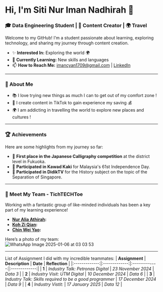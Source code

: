 # Hi, I'm Siti Nur Iman Nadhirah 👋  
### 🎓 Data Engineering Student | 🎥 Content Creator | 🌍 Travel  

Welcome to my GitHub! I'm a student passionate about learning, exploring technology, and sharing my journey through content creation.  

- ✨ **Interested In:** Exploring the world 🌍  
- 🌱 **Currently Learning:** New skills and languages  
- 📫 **How to Reach Me:** imancyan1709@gmail.com | [LinkedIn](https://www.linkedin.com/in/siti-nur-iman-nadhirah-983b56312?utm_source=share&utm_campaign=share_via&utm_content=profile&utm_medium=ios_app)

---

### 🚀 About Me  
- 📚 I love trying new things as much I can to get out of my comfort zone !
- 🎥 I create content in TikTok to gain experience my saving 💰
- 🌍 I am addicting in travelling the world to explore new places and cultures !

---

### 🏆 Achievements  
Here are some highlights from my journey so far:  
- 🥇 **First place in the Japanese Calligraphy competition** at the district level in Fukuoka.  
- 📜 **Participated in Kawad Kaki** for Malaysia's 61st Independence Day.  
- 🌟 **Participated in DidikTV** for the History subject on the topic of the Separation of Singapore.  

---

### 🤝 Meet My Team - TichTECHToe 
Working with a fantastic group of like-minded individuals has been a key part of my learning experience!  
- **[Nur Alia Athirah](https://github.com/nuraliaathirah):**  
- **[Koh Zi Qian](https://github.com/kohziqian):** 
- **[Chin Wei Yao](https://github.com/chinweiyao):**   

Here’s a photo of my team:  
![WhatsApp Image 2025-01-06 at 03 03 53](https://github.com/user-attachments/assets/b7b66ef8-a4c9-427e-bda5-492b87da04ff)

---
List of Assignment I did with my incredible teammates: 
| **Assignment**  | **Description**  | **Date**  | **Reflection**  |
|:-------------:|:-------------:|:-------------:|:-------------:|
| **1**     | *Industry Talk: Petronas Digital*      | *23 November 2024*      | *Data 3*      |
| **2**     | *Industry Visit: UTM Digital*      | *10 December 2024*      | *Data 6*      |
| **3**     | *Industry Talk: Skills required to be a good programmer*      | *17 December 2024*      | *Data 9*      |
| **4**     | *Industry Vistit:*     | *17 January 2025*     | *Data 12*     |


